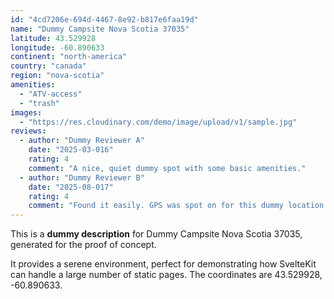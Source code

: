 ```yaml
---
id: "4cd7206e-694d-4467-8e92-b817e6faa19d"
name: "Dummy Campsite Nova Scotia 37035"
latitude: 43.529928
longitude: -60.890633
continent: "north-america"
country: "canada"
region: "nova-scotia"
amenities:
  - "ATV-access"
  - "trash"
images:
  - "https://res.cloudinary.com/demo/image/upload/v1/sample.jpg"
reviews:
  - author: "Dummy Reviewer A"
    date: "2025-03-016"
    rating: 4
    comment: "A nice, quiet dummy spot with some basic amenities."
  - author: "Dummy Reviewer B"
    date: "2025-08-017"
    rating: 4
    comment: "Found it easily. GPS was spot on for this dummy location."
---
```


This is a **dummy description** for Dummy Campsite Nova Scotia 37035, generated for the proof of concept.

It provides a serene environment, perfect for demonstrating how SvelteKit can handle a large number of static pages. The coordinates are 43.529928, -60.890633.
